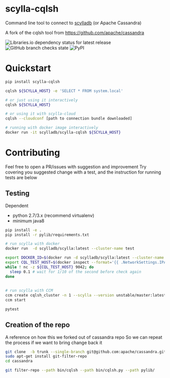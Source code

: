 # scylla-cqlsh

Command line tool to connect to [scylladb](http://www.scylladb.com) (or Apache Cassandra)

A fork of the cqlsh tool from https://github.com/apache/cassandra

![Libraries.io dependency status for latest release](https://img.shields.io/librariesio/release/pypi/scylla-cqlsh)
![GitHub branch checks state](https://img.shields.io/github/checks-status/scylladb/scylla-cqlsh/master)
![PyPI](https://img.shields.io/pypi/v/scylla-cqlsh)

# Quickstart

```bash
pip install scylla-cqlsh

cqlsh ${SCYLLA_HOST} -e 'SELECT * FROM system.local'

# or just using it interactively
cqlsh ${SCYLLA_HOST} 

# or using it with scylla-cloud
cqlsh --cloudconf [path to connection bundle downloaded]

# running with docker image interactively
docker run -it scylladb/scylla-cqlsh ${SCYLLA_HOST}
```



# Contributing

Feel free to open a PR/issues with suggestion and improvement
Try covering you suggested change with a test, and the instruction 
for running tests are below

## Testing

Dependent 
* python 2.7/3.x (recommend virtualenv)
* minimum java8

```bash
pip install -e .
pip install -r pylib/requirements.txt

# run scylla with docker
docker run  -d scylladb/scylla:latest --cluster-name test

export DOCKER_ID=$(docker run -d scylladb/scylla:latest --cluster-name test)
export CQL_TEST_HOST=$(docker inspect --format='{{ .NetworkSettings.IPAddress }}' ${DOCKER_ID})
while ! nc -z ${CQL_TEST_HOST} 9042; do   
  sleep 0.1 # wait for 1/10 of the second before check again
done
          
 
# run scylla with CCM
ccm create cqlsh_cluster -n 1 --scylla --version unstable/master:latest
ccm start

pytest
```


## Creation of the repo

A reference on how this we forked out of cassandra repo
So we can repeat the process if we want to bring change back it

```bash
git clone  -b trunk --single-branch git@github.com:apache/cassandra.git
sudo apt-get install git-filter-repo
cd cassandra

git filter-repo --path bin/cqlsh --path bin/cqlsh.py --path pylib/
```
